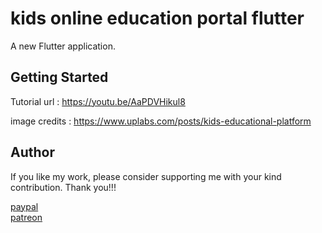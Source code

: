 # kids online education portal flutter

A new Flutter application.

## Getting Started

Tutorial url : https://youtu.be/AaPDVHikul8

image credits : https://www.uplabs.com/posts/kids-educational-platform

## Author
If you like my work, please consider supporting me with your kind contribution. Thank you!!!
<div><a href=https://paypal.me/kaushikchandru?locale.x=en_GB>paypal </a></div>
<div><a href=https://www.patreon.com/kaushikchandru>patreon</a></div>
